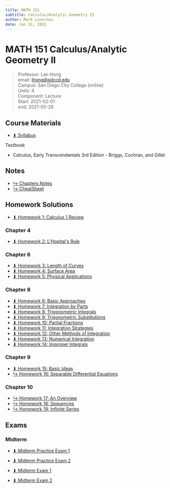 ```yaml
---
title: MATH 151
subtitle: Calculus/Analytic Geometry II
author: Mark Lucernas
date: Jan 31, 2021
---
```



# MATH 151 Calculus/Analytic Geometry II
> Professor: Lan Hong<br>
> email: lhong@sdccd.edu<br>
> Campus: San Diego City College (online)<br>
> Units: 4<br>
> Component: Lecture<br>
> Start: 2021-02-01<br>
> end: 2021-05-29<br>


## Course Materials

- [⬇ Syllabus](file:../../../files/winter-2021/MATH-151/syllabus.pdf)

Textbook

- Calculus, Early Transcendentals 3rd Edition - Briggs, Cochran, and Gillet


## Notes

- [↪ Chapters Notes](notes/index)
- [↪ CheatSheet](notes/cheatsheet)

## Homework Solutions

- [⬇ Homework 1: Calculus 1 Review](file:../../../files/winter-2021/MATH-151/homeworks/homework1.pdf)

### Chapter 4

- [⬇ Homework 2: L'Hopital's Rule](file:../../../files/winter-2021/MATH-151/homeworks/homework2.pdf)

### Chapter 6

- [⬇ Homework 3: Length of Curves](file:../../../files/winter-2021/MATH-151/homeworks/homework3.pdf)
- [⬇ Homework 4: Surface Area](file:../../../files/winter-2021/MATH-151/homeworks/homework4.pdf)
- [⬇ Homework 5: Physical Applications](file:../../../files/winter-2021/MATH-151/homeworks/homework5.pdf)

### Chapter 8

- [⬇ Homework 6: Basic Approaches](file:../../../files/winter-2021/MATH-151/homeworks/homework6.pdf)
- [⬇ Homework 7: Integration by Parts](file:../../../files/winter-2021/MATH-151/homeworks/homework7.pdf)
- [⬇ Homework 8: Trigonometric Integrals](file:../../../files/winter-2021/MATH-151/homeworks/homework8.pdf)
- [⬇ Homework 9: Trigonometric Substitutions](file:../../../files/winter-2021/MATH-151/homeworks/homework9.pdf)
- [⬇ Homework 10: Partial Fractions](file:../../../files/winter-2021/MATH-151/homeworks/homework10.pdf)
- [⬇ Homework 11: Integration Strategies](file:../../../files/winter-2021/MATH-151/homeworks/homework11.pdf)
- [⬇ Homework 12: Other Methods of Integration](file:../../../files/winter-2021/MATH-151/homeworks/homework12.pdf)
- [⬇ Homework 13: Numerical Integration](file:../../../files/winter-2021/MATH-151/homeworks/homework13.pdf)
- [⬇ Homework 14: Improper Integrals](file:../../../files/winter-2021/MATH-151/homeworks/homework14.pdf)

### Chapter 9

- [⬇ Homework 15: Basic Ideas](file:../../../files/winter-2021/MATH-151/homeworks/homework15.pdf)
- [↪ Homework 16: Separable Differential Equations](file:../../../files/winter-2021/MATH-151/homeworks/homework16.pdf)

### Chapter 10

- [↪ Homework 17: An Overview](file:../../../files/winter-2021/MATH-151/homeworks/homework17.pdf)
- [↪ Homework 18: Sequences](file:../../../files/winter-2021/MATH-151/homeworks/homework18.pdf)
- [↪ Homework 19: Infinite Series](file:../../../files/winter-2021/MATH-151/homeworks/homework19.pdf)

## Exams

### Midterm

- [⬇ Midterm Practice Exam 1](file:../../../files/winter-2021/MATH-151/exams/midterm_exam-1_practice.pdf)
- [⬇ Midterm Practice Exam 2](file:../../../files/winter-2021/MATH-151/exams/midterm_exam-2_practice.pdf)

- [⬇ Midterm Exam 1](file:../../../files/winter-2021/MATH-151/exams/midterm_exam-1.pdf)
- [⬇ Midterm Exam 2](file:../../../files/winter-2021/MATH-151/exams/midterm_exam-2.pdf)

